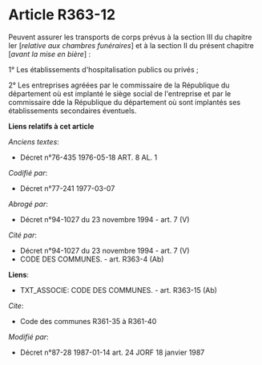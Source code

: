 # Article R363-12

Peuvent assurer les transports de corps prévus à la section III du chapitre Ier [*relative aux chambres funéraires*] et à la
section II du présent chapitre [*avant la mise en bière*] :

1° Les établissements d'hospitalisation publics ou privés ;

2° Les entreprises agréées par le commissaire de la République du département où est implanté le siège social de l'entreprise
et par le commissaire dde la République du département où sont implantés ses établissements secondaires éventuels.

**Liens relatifs à cet article**

_Anciens textes_:

  - Décret n°76-435 1976-05-18 ART. 8 AL. 1

_Codifié par_:

  - Décret n°77-241 1977-03-07

_Abrogé par_:

  - Décret n°94-1027 du 23 novembre 1994 - art. 7 (V)

_Cité par_:

  - Décret n°94-1027 du 23 novembre 1994 - art. 7 (V)
  - CODE DES COMMUNES. - art. R363-4 (Ab)

**Liens**:

  - TXT_ASSOCIE: CODE DES COMMUNES. - art. R363-15 (Ab)

_Cite_:

  - Code des communes R361-35 à R361-40

_Modifié par_:

  - Décret n°87-28 1987-01-14 art. 24 JORF 18 janvier 1987
